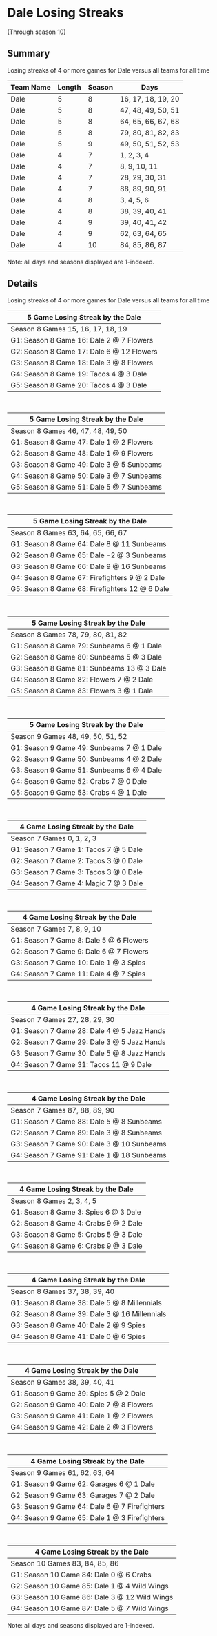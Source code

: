 # Dale Losing Streaks
(Through season 10)
## Summary



Losing streaks of 4 or more games for Dale versus all teams for all time



| Team Name | Length | Season | Days |
| ----- | ----- | ----- | ----- |
| Dale                           | 5          | 8          | 16, 17, 18, 19, 20 |
| Dale                           | 5          | 8          | 47, 48, 49, 50, 51 |
| Dale                           | 5          | 8          | 64, 65, 66, 67, 68 |
| Dale                           | 5          | 8          | 79, 80, 81, 82, 83 |
| Dale                           | 5          | 9          | 49, 50, 51, 52, 53 |
| Dale                           | 4          | 7          | 1, 2, 3, 4 |
| Dale                           | 4          | 7          | 8, 9, 10, 11 |
| Dale                           | 4          | 7          | 28, 29, 30, 31 |
| Dale                           | 4          | 7          | 88, 89, 90, 91 |
| Dale                           | 4          | 8          | 3, 4, 5, 6 |
| Dale                           | 4          | 8          | 38, 39, 40, 41 |
| Dale                           | 4          | 9          | 39, 40, 41, 42 |
| Dale                           | 4          | 9          | 62, 63, 64, 65 |
| Dale                           | 4          | 10         | 84, 85, 86, 87 |




Note: all days and seasons displayed are 1-indexed.

## Details


Losing streaks of 4 or more games for Dale versus all teams for all time

| 5 Game Losing Streak by the Dale |
| ----- |
| Season 8 Games 15, 16, 17, 18, 19 |
| G1: Season 8 Game 16: Dale 2  @  7 Flowers |
| G2: Season 8 Game 17: Dale 6  @ 12 Flowers |
| G3: Season 8 Game 18: Dale 3  @  8 Flowers |
| G4: Season 8 Game 19: Tacos 4  @  3 Dale |
| G5: Season 8 Game 20: Tacos 4  @  3 Dale |

<br />

| 5 Game Losing Streak by the Dale |
| ----- |
| Season 8 Games 46, 47, 48, 49, 50 |
| G1: Season 8 Game 47: Dale 1  @  2 Flowers |
| G2: Season 8 Game 48: Dale 1  @  9 Flowers |
| G3: Season 8 Game 49: Dale 3  @  5 Sunbeams |
| G4: Season 8 Game 50: Dale 3  @  7 Sunbeams |
| G5: Season 8 Game 51: Dale 5  @  7 Sunbeams |

<br />

| 5 Game Losing Streak by the Dale |
| ----- |
| Season 8 Games 63, 64, 65, 66, 67 |
| G1: Season 8 Game 64: Dale 8  @ 11 Sunbeams |
| G2: Season 8 Game 65: Dale -2 @  3 Sunbeams |
| G3: Season 8 Game 66: Dale 9  @ 16 Sunbeams |
| G4: Season 8 Game 67: Firefighters 9  @  2 Dale |
| G5: Season 8 Game 68: Firefighters 12 @  6 Dale |

<br />

| 5 Game Losing Streak by the Dale |
| ----- |
| Season 8 Games 78, 79, 80, 81, 82 |
| G1: Season 8 Game 79: Sunbeams 6  @  1 Dale |
| G2: Season 8 Game 80: Sunbeams 5  @  3 Dale |
| G3: Season 8 Game 81: Sunbeams 13 @  3 Dale |
| G4: Season 8 Game 82: Flowers 7  @  2 Dale |
| G5: Season 8 Game 83: Flowers 3  @  1 Dale |

<br />

| 5 Game Losing Streak by the Dale |
| ----- |
| Season 9 Games 48, 49, 50, 51, 52 |
| G1: Season 9 Game 49: Sunbeams 7  @  1 Dale |
| G2: Season 9 Game 50: Sunbeams 4  @  2 Dale |
| G3: Season 9 Game 51: Sunbeams 6  @  4 Dale |
| G4: Season 9 Game 52: Crabs 7  @  0 Dale |
| G5: Season 9 Game 53: Crabs 4  @  1 Dale |

<br />

| 4 Game Losing Streak by the Dale |
| ----- |
| Season 7 Games 0, 1, 2, 3 |
| G1: Season 7 Game 1: Tacos 7  @  5 Dale |
| G2: Season 7 Game 2: Tacos 3  @  0 Dale |
| G3: Season 7 Game 3: Tacos 3  @  0 Dale |
| G4: Season 7 Game 4: Magic 7  @  3 Dale |

<br />

| 4 Game Losing Streak by the Dale |
| ----- |
| Season 7 Games 7, 8, 9, 10 |
| G1: Season 7 Game 8: Dale 5  @  6 Flowers |
| G2: Season 7 Game 9: Dale 6  @  7 Flowers |
| G3: Season 7 Game 10: Dale 1  @  3 Spies |
| G4: Season 7 Game 11: Dale 4  @  7 Spies |

<br />

| 4 Game Losing Streak by the Dale |
| ----- |
| Season 7 Games 27, 28, 29, 30 |
| G1: Season 7 Game 28: Dale 4  @  5 Jazz Hands |
| G2: Season 7 Game 29: Dale 3  @  5 Jazz Hands |
| G3: Season 7 Game 30: Dale 5  @  8 Jazz Hands |
| G4: Season 7 Game 31: Tacos 11 @  9 Dale |

<br />

| 4 Game Losing Streak by the Dale |
| ----- |
| Season 7 Games 87, 88, 89, 90 |
| G1: Season 7 Game 88: Dale 5  @  8 Sunbeams |
| G2: Season 7 Game 89: Dale 3  @  8 Sunbeams |
| G3: Season 7 Game 90: Dale 3  @ 10 Sunbeams |
| G4: Season 7 Game 91: Dale 1  @ 18 Sunbeams |

<br />

| 4 Game Losing Streak by the Dale |
| ----- |
| Season 8 Games 2, 3, 4, 5 |
| G1: Season 8 Game 3: Spies 6  @  3 Dale |
| G2: Season 8 Game 4: Crabs 9  @  2 Dale |
| G3: Season 8 Game 5: Crabs 5  @  3 Dale |
| G4: Season 8 Game 6: Crabs 9  @  3 Dale |

<br />

| 4 Game Losing Streak by the Dale |
| ----- |
| Season 8 Games 37, 38, 39, 40 |
| G1: Season 8 Game 38: Dale 5  @  8 Millennials |
| G2: Season 8 Game 39: Dale 3  @ 16 Millennials |
| G3: Season 8 Game 40: Dale 2  @  9 Spies |
| G4: Season 8 Game 41: Dale 0  @  6 Spies |

<br />

| 4 Game Losing Streak by the Dale |
| ----- |
| Season 9 Games 38, 39, 40, 41 |
| G1: Season 9 Game 39: Spies 5  @  2 Dale |
| G2: Season 9 Game 40: Dale 7  @  8 Flowers |
| G3: Season 9 Game 41: Dale 1  @  2 Flowers |
| G4: Season 9 Game 42: Dale 2  @  3 Flowers |

<br />

| 4 Game Losing Streak by the Dale |
| ----- |
| Season 9 Games 61, 62, 63, 64 |
| G1: Season 9 Game 62: Garages 6  @  1 Dale |
| G2: Season 9 Game 63: Garages 7  @  2 Dale |
| G3: Season 9 Game 64: Dale 6  @  7 Firefighters |
| G4: Season 9 Game 65: Dale 1  @  3 Firefighters |

<br />

| 4 Game Losing Streak by the Dale |
| ----- |
| Season 10 Games 83, 84, 85, 86 |
| G1: Season 10 Game 84: Dale 0  @  6 Crabs |
| G2: Season 10 Game 85: Dale 1  @  4 Wild Wings |
| G3: Season 10 Game 86: Dale 3  @ 12 Wild Wings |
| G4: Season 10 Game 87: Dale 5  @  7 Wild Wings |



Note: all days and seasons displayed are 1-indexed.

